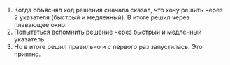 1) Когда объяснял ход решения сначала сказал, что хочу решить через 2 указателя (быстрый и медленный). В итоге решил через плавающее окно.
2) Попытаться вспомнить решение через быстрый и медленный указатель.
3) Но в итоге решил правильно и с первого раз запустилась. Это приятно. 